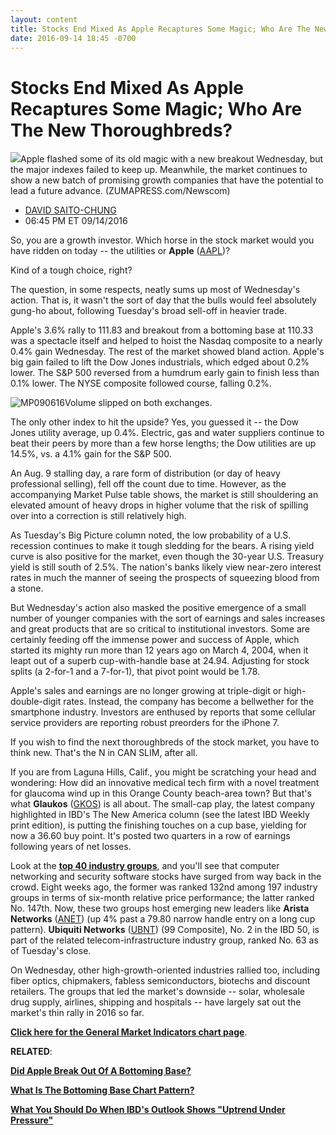 ```yaml
---
layout: content
title: Stocks End Mixed As Apple Recaptures Some Magic; Who Are The New Thoroughbreds?
date: 2016-09-14 18:45 -0700
---
```



Stocks End Mixed As Apple Recaptures Some Magic; Who Are The New Thoroughbreds?
================================================================================


![](https://www.investors.com/wp-content/uploads/2016/09/BIGpic_derby_091416_newscom.jpg)Apple flashed some of its old magic with a new breakout Wednesday, but the major indexes failed to keep up. Meanwhile, the market continues to show a new batch of promising growth companies that have the potential to lead a future advance. (ZUMAPRESS.com/Newscom)




* [DAVID SAITO-CHUNG](https://www.investors.com/author/chungd/ "Posts by DAVID SAITO-CHUNG")
* 06:45 PM ET 09/14/2016




So, you are a growth investor. Which horse in the stock market would you have ridden on today -- the utilities or **Apple** ([AAPL](https://research.investors.com/quote.aspx?symbol=AAPL))?


Kind of a tough choice, right?


The question, in some respects, neatly sums up most of Wednesday's action. That is, it wasn't the sort of day that the bulls would feel absolutely gung-ho about, following Tuesday's broad sell-off in heavier trade.


Apple's 3.6% rally to 111.83 and breakout from a bottoming base at 110.33 was a spectacle itself and helped to hoist the Nasdaq composite to a nearly 0.4% gain Wednesday. The rest of the market showed bland action. Apple's big gain failed to lift the Dow Jones industrials, which edged about 0.2% lower. The S&P 500 reversed from a humdrum early gain to finish less than 0.1% lower. The NYSE composite followed course, falling 0.2%.


![MP090616](https://www.investors.com/wp-content/uploads/2016/09/MP090616-1-205x300.jpg)Volume slipped on both exchanges.


The only other index to hit the upside? Yes, you guessed it -- the Dow Jones utility average, up 0.4%. Electric, gas and water suppliers continue to beat their peers by more than a few horse lengths; the Dow utilities are up 14.5%, vs. a 4.1% gain for the S&P 500.


An Aug. 9 stalling day, a rare form of distribution (or day of heavy professional selling), fell off the count due to time. However, as the accompanying Market Pulse table shows, the market is still shouldering an elevated amount of heavy drops in higher volume that the risk of spilling over into a correction is still relatively high.


As Tuesday's Big Picture column noted, the low probability of a U.S. recession continues to make it tough sledding for the bears. A rising yield curve is also positive for the market, even though the 30-year U.S. Treasury yield is still south of 2.5%. The nation's banks likely view near-zero interest rates in much the manner of seeing the prospects of squeezing blood from a stone.


But Wednesday's action also masked the positive emergence of a small number of younger companies with the sort of earnings and sales increases and great products that are so critical to institutional investors. Some are certainly feeding off the immense power and success of Apple, which started its mighty run more than 12 years ago on March 4, 2004, when it leapt out of a superb cup-with-handle base at 24.94. Adjusting for stock splits (a 2-for-1 and a 7-for-1), that pivot point would be 1.78.


Apple's sales and earnings are no longer growing at triple-digit or high-double-digit rates. Instead, the company has become a bellwether for the smartphone industry. Investors are enthused by reports that some cellular service providers are reporting robust preorders for the iPhone 7.


If you wish to find the next thoroughbreds of the stock market, you have to think new. That's the N in CAN SLIM, after all.


If you are from Laguna Hills, Calif., you might be scratching your head and wondering: How did an innovative medical tech firm with a novel treatment for glaucoma wind up in this Orange County beach-area town? But that's what **Glaukos** ([GKOS](https://research.investors.com/quote.aspx?symbol=GKOS)) is all about. The small-cap play, the latest company highlighted in IBD's The New America column (see the latest IBD Weekly print edition), is putting the finishing touches on a cup base, yielding for now a 36.60 buy point. It's posted two quarters in a row of earnings following years of net losses.


Look at the **[top 40 industry groups](https://www.investors.com/data-tables/industry-sub-group-rankings-sep-13-2016/)**, and you'll see that computer networking and security software stocks have surged from way back in the crowd. Eight weeks ago, the former was ranked 132nd among 197 industry groups in terms of six-month relative price performance; the latter ranked No. 147th.
Now, these two groups host emerging new leaders like **Arista Networks** ([ANET](https://research.investors.com/quote.aspx?symbol=ANET)) (up 4% past a 79.80 narrow handle entry on a long cup pattern). **Ubiquiti Networks** ([UBNT](https://research.investors.com/quote.aspx?symbol=UBNT)) (99 Composite), No. 2 in the IBD 50, is part of the related telecom-infrastructure industry group, ranked No. 63 as of Tuesday's close.


On Wednesday, other high-growth-oriented industries rallied too, including fiber optics, chipmakers, fabless semiconductors, biotechs and discount retailers. The groups that led the market's downside -- solar, wholesale drug supply, airlines, shipping and hospitals -- have largely sat out the market's thin rally in 2016 so far.


**[Click here for the General Market Indicators chart page](https://www.investors.com/wp-content/uploads/2016/09/IBD1409152845GMI.pdf)**.


**RELATED**:


**[Did Apple Break Out Of A Bottoming Base?](https://www.investors.com/market-trend/stock-market-today/stocks-up-early-apple-stages-1st-breakout-in-more-than-1-year/)**


**[What Is The Bottoming Base Chart Pattern?](https://www.investors.com/how-to-invest/investors-corner/investing-after-a-market-deep-freeze-how-to-spot-the-bottoming-base/)**


**[What You Should Do When IBD's Outlook Shows "Uptrend Under Pressure"](https://www.investors.com/market-trend/the-big-picture/no-pneumonia-for-the-stock-market-yet-but-indexes-show-weakness-again/)**




